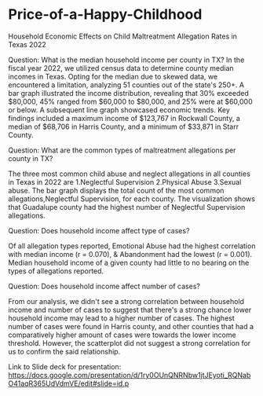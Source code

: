 # Price-of-a-Happy-Childhood
Household Economic Effects on Child Maltreatment Allegation Rates in Texas 2022

Question: What is the median household income per county in TX?
In the fiscal year 2022, we utilized census data to determine county median incomes in Texas. Opting for the median due to skewed data, we encountered a limitation, analyzing 51 counties out of the state's 250+. A bar graph illustrated the income distribution, revealing that 30% exceeded $80,000, 45% ranged from $60,000 to $80,000, and 25% were at $60,000 or below. A subsequent line graph showcased economic trends. Key findings included a maximum income of $123,767 in Rockwall County, a median of $68,706 in Harris County, and a minimum of $33,871 in Starr County.

Question: What are the common types of maltreatment allegations per county in TX?

The three most common child abuse and neglect allegations in all counties in Texas in 2022 are 1.Neglectful Supervision 2.Physical Abuse 3.Sexual abuse. The bar graph displays the total count of the most common allegations,Neglectful Supervision, for each county. The visualization shows that Guadalupe county had the highest number of Neglectful Supervision allegations. 

Question:  Does household income affect type of cases?

Of all allegation types reported, Emotional Abuse had the highest correlation with median income (r = 0.070), & Abandonment had the lowest (r = 0.001). Median household income of a given county had little to no bearing on the types of allegations reported.

Question: Does household income affect number of cases?

From our analysis, we didn't see a strong correlation between household income and number of cases to suggest that there's a strong chance lower household income may lead to a higher number of cases. The highest number of cases were found in Harris county, and other counties that had a comparatively higher amount of cases were towards the lower income threshold. However, the scatterplot did not suggest a strong correlation for us to confirm the said relationship. 


Link to Slide deck for presentation: https://docs.google.com/presentation/d/1ry0OUnQNRNbw1jtJEyoti_RQNabO41aqR365UdVdmVE/edit#slide=id.p
